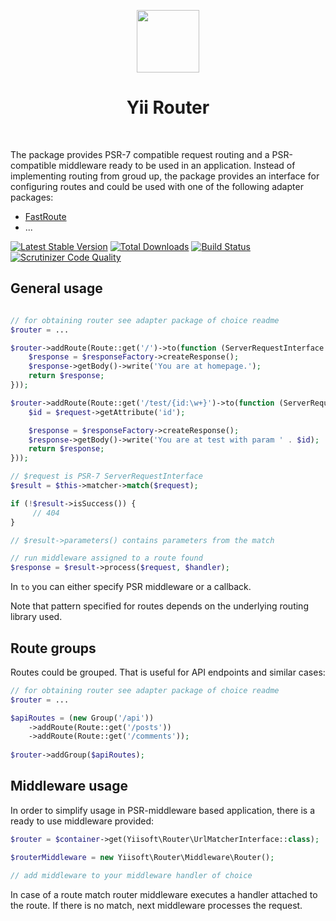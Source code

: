 <p align="center">
    <a href="https://github.com/yiisoft" target="_blank">
        <img src="https://avatars0.githubusercontent.com/u/993323" height="100px">
    </a>
    <h1 align="center">Yii Router</h1>
    <br>
</p>

The package provides PSR-7 compatible request routing and a PSR-compatible middleware ready to be used in an application.
Instead of implementing routing from groud up, the package provides an interface for configuring routes and could be used
with one of the following adapter packages:

- [FastRoute](https://github.com/yiisoft/router-fastroute)
- ...

[![Latest Stable Version](https://poser.pugx.org/yiisoft/router/v/stable.png)](https://packagist.org/packages/yiisoft/router)
[![Total Downloads](https://poser.pugx.org/yiisoft/router/downloads.png)](https://packagist.org/packages/yiisoft/router)
[![Build Status](https://travis-ci.com/yiisoft/router.svg?branch=master)](https://travis-ci.com/yiisoft/router)
[![Scrutinizer Code Quality](https://scrutinizer-ci.com/g/yiisoft/router/badges/quality-score.png?b=master)](https://scrutinizer-ci.com/g/yiisoft/router/?branch=master)

## General usage

```php

// for obtaining router see adapter package of choice readme
$router = ...

$router->addRoute(Route::get('/')->to(function (ServerRequestInterface $request, RequestHandlerInterface $next) use ($responseFactory) {
    $response = $responseFactory->createResponse();
    $response->getBody()->write('You are at homepage.');
    return $response;
}));

$router->addRoute(Route::get('/test/{id:\w+}')->to(function (ServerRequestInterface $request, RequestHandlerInterface $next) use ($responseFactory) {
    $id = $request->getAttribute('id');

    $response = $responseFactory->createResponse();
    $response->getBody()->write('You are at test with param ' . $id);
    return $response;
}));

// $request is PSR-7 ServerRequestInterface
$result = $this->matcher->match($request);

if (!$result->isSuccess()) {
     // 404
}

// $result->parameters() contains parameters from the match

// run middleware assigned to a route found 
$response = $result->process($request, $handler);
```

In `to` you can either specify PSR middleware or a callback.

Note that pattern specified for routes depends on the underlying routing library used.

## Route groups

Routes could be grouped. That is useful for API endpoints and similar cases:

```php
// for obtaining router see adapter package of choice readme
$router = ...

$apiRoutes = (new Group('/api'))
    ->addRoute(Route::get('/posts'))
    ->addRoute(Route::get('/comments'));
    
$router->addGroup($apiRoutes);
```

## Middleware usage

In order to simplify usage in PSR-middleware based application, there is a ready to use middleware provided:

```php
$router = $container->get(Yiisoft\Router\UrlMatcherInterface::class);

$routerMiddleware = new Yiisoft\Router\Middleware\Router();

// add middleware to your middleware handler of choice 
```

In case of a route match router middleware executes a handler attached to the route. If there is no match, next
middleware processes the request.

